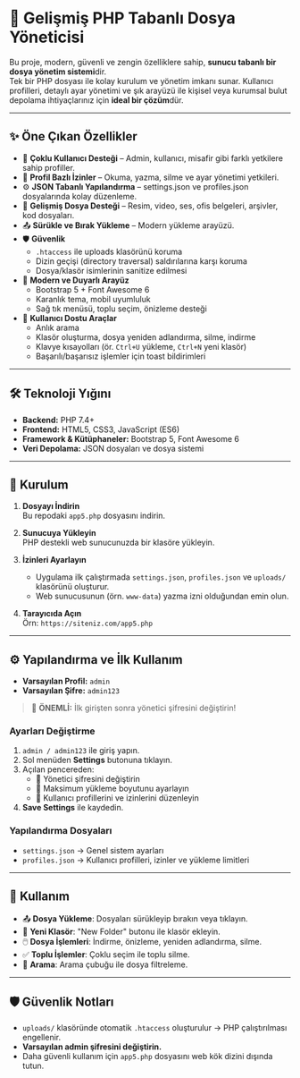 # 📂 Gelişmiş PHP Tabanlı Dosya Yöneticisi

Bu proje, modern, güvenli ve zengin özelliklere sahip, **sunucu tabanlı bir dosya yönetim sistemi**dir.  
Tek bir PHP dosyası ile kolay kurulum ve yönetim imkanı sunar. Kullanıcı profilleri, detaylı ayar yönetimi ve şık arayüzü ile kişisel veya kurumsal bulut depolama ihtiyaçlarınız için **ideal bir çözüm**dür.

---

## ✨ Öne Çıkan Özellikler

- 👥 **Çoklu Kullanıcı Desteği** – Admin, kullanıcı, misafir gibi farklı yetkilere sahip profiller.
- 🔐 **Profil Bazlı İzinler** – Okuma, yazma, silme ve ayar yönetimi yetkileri.
- ⚙️ **JSON Tabanlı Yapılandırma** – settings.json ve profiles.json dosyalarında kolay düzenleme.
- 📑 **Gelişmiş Dosya Desteği** – Resim, video, ses, ofis belgeleri, arşivler, kod dosyaları.
- 📤 **Sürükle ve Bırak Yükleme** – Modern yükleme arayüzü.
- 🛡️ **Güvenlik**  
  - `.htaccess` ile uploads klasörünü koruma  
  - Dizin geçişi (directory traversal) saldırılarına karşı koruma  
  - Dosya/klasör isimlerinin sanitize edilmesi
- 🎨 **Modern ve Duyarlı Arayüz**  
  - Bootstrap 5 + Font Awesome 6  
  - Karanlık tema, mobil uyumluluk  
  - Sağ tık menüsü, toplu seçim, önizleme desteği
- 🔎 **Kullanıcı Dostu Araçlar**  
  - Anlık arama  
  - Klasör oluşturma, dosya yeniden adlandırma, silme, indirme  
  - Klavye kısayolları (ör. `Ctrl+U` yükleme, `Ctrl+N` yeni klasör)  
  - Başarılı/başarısız işlemler için toast bildirimleri

---

## 🛠️ Teknoloji Yığını

- **Backend:** PHP 7.4+
- **Frontend:** HTML5, CSS3, JavaScript (ES6)
- **Framework & Kütüphaneler:** Bootstrap 5, Font Awesome 6
- **Veri Depolama:** JSON dosyaları ve dosya sistemi

---

## 🚀 Kurulum

1. **Dosyayı İndirin**  
   Bu repodaki `app5.php` dosyasını indirin.

2. **Sunucuya Yükleyin**  
   PHP destekli web sunucunuzda bir klasöre yükleyin.

3. **İzinleri Ayarlayın**  
   - Uygulama ilk çalıştırmada `settings.json`, `profiles.json` ve `uploads/` klasörünü oluşturur.  
   - Web sunucusunun (örn. `www-data`) yazma izni olduğundan emin olun.  

4. **Tarayıcıda Açın**  
   Örn: `https://siteniz.com/app5.php`

---

## ⚙️ Yapılandırma ve İlk Kullanım

- **Varsayılan Profil:** `admin`  
- **Varsayılan Şifre:** `admin123`

> 🔔 **ÖNEMLİ:** İlk girişten sonra yönetici şifresini değiştirin!

### Ayarları Değiştirme
1. `admin / admin123` ile giriş yapın.  
2. Sol menüden **Settings** butonuna tıklayın.  
3. Açılan pencereden:  
   - 🔑 Yönetici şifresini değiştirin  
   - 📂 Maksimum yükleme boyutunu ayarlayın  
   - 👥 Kullanıcı profillerini ve izinlerini düzenleyin  
4. **Save Settings** ile kaydedin.

### Yapılandırma Dosyaları
- `settings.json` → Genel sistem ayarları  
- `profiles.json` → Kullanıcı profilleri, izinler ve yükleme limitleri  

---

## 📖 Kullanım

- 📤 **Dosya Yükleme**: Dosyaları sürükleyip bırakın veya tıklayın.  
- 📁 **Yeni Klasör**: "New Folder" butonu ile klasör ekleyin.  
- 🖱️ **Dosya İşlemleri**: İndirme, önizleme, yeniden adlandırma, silme.  
- ✅ **Toplu İşlemler**: Çoklu seçim ile toplu silme.  
- 🔎 **Arama**: Arama çubuğu ile dosya filtreleme.  

---

## 🛡️ Güvenlik Notları

- `uploads/` klasöründe otomatik `.htaccess` oluşturulur → PHP çalıştırılması engellenir.  
- **Varsayılan admin şifresini değiştirin.**  
- Daha güvenli kullanım için `app5.php` dosyasını web kök dizini dışında tutun.  
 
